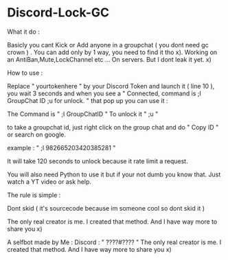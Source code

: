 # Discord-Lock-GC
What it do :

Basicly you cant Kick or Add anyone in a groupchat ( you dont need gc crown ) . You can add only by 1 way, you need to find it tho x).
Working on an AntiBan,Mute,LockChannel etc ... On servers. But I dont leak it yet. x)

How to use :

Replace " yourtokenhere " by your Discord Token and launch it ( line 10 ), you wait 3 seconds and when you see a " Connected, command is ;l GroupChat ID ;u for unlock. " that pop up
you can use it :

The Command is " ;l GroupChatID "
To unlock it " ;u "

to take a groupchat id, just right click on the group chat and do " Copy ID " or search on google.

example : " ;l 982665203420385281 "

It will take 120 seconds to unlock because it rate limit a request.

You will also need Python to use it but if your not dumb you know that. Just watch a YT video or ask help.


The rule is simple :

Dont skid ( it's sourcecode because im someone cool so dont skid it )

The only real creator is me. I created that method. And I have way more to share you x)



A selfbot made by Me : Discord : " ????#???? "
The only real creator is me. I created that method. And I have way more to share you x)
